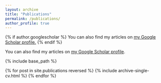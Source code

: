 ```yaml
---
layout: archive
title: "Publications"
permalink: /publications/
author_profile: true
---
```


{% if author.googlescholar %}
  You can also find my articles on <u><a href="{{author.googlescholar}}">my Google Scholar profile</a>.</u>
{% endif %}

You can also find my articles on [my Google Scholar profile]("{{author.googlescholar}}").

{% include base_path %}


{% for post in site.publications reversed %}
  {% include archive-single-cv.html %}
{% endfor %}
